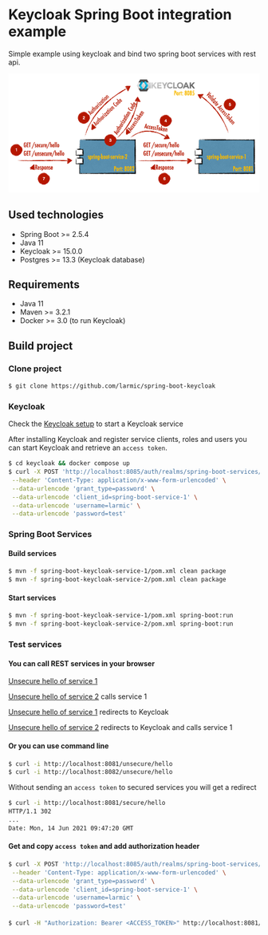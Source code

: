 # Keycloak Spring Boot integration example

Simple example using keycloak and bind two spring boot services with rest api.

![System View](assets/system_view.png)

## Used technologies

* Spring Boot >= 2.5.4
* Java 11
* Keycloak >= 15.0.0
* Postgres >= 13.3 (Keycloak database)

## Requirements

* Java 11
* Maven >= 3.2.1
* Docker >= 3.0 (to run Keycloak)

## Build project

### Clone project

```sh 
$ git clone https://github.com/larmic/spring-boot-keycloak
```

### Keycloak

Check the [Keycloak setup](keycloak/readme.md) to start a Keycloak service

After installing Keycloak and register service clients, roles and users you can start Keycloak and retrieve an `access token`.

```sh 
$ cd keycloak && docker compose up
$ curl -X POST 'http://localhost:8085/auth/realms/spring-boot-services/protocol/openid-connect/token' \
 --header 'Content-Type: application/x-www-form-urlencoded' \
 --data-urlencode 'grant_type=password' \
 --data-urlencode 'client_id=spring-boot-service-1' \
 --data-urlencode 'username=larmic' \
 --data-urlencode 'password=test'
```

### Spring Boot Services

#### Build services

```sh 
$ mvn -f spring-boot-keycloak-service-1/pom.xml clean package
$ mvn -f spring-boot-keycloak-service-2/pom.xml clean package
```

#### Start services

```sh 
$ mvn -f spring-boot-keycloak-service-1/pom.xml spring-boot:run
$ mvn -f spring-boot-keycloak-service-2/pom.xml spring-boot:run
```

### Test services

#### You can call REST services in your browser

[Unsecure hello of service 1](http://localhost:8081/unsecure/hello)

[Unsecure hello of service 2](http://localhost:8082/unsecure/hello) calls service 1

[Unsecure hello of service 1](http://localhost:8081/secure/hello) redirects to Keycloak

[Unsecure hello of service 2](http://localhost:8082/secure/hello) redirects to Keycloak and calls service 1

#### Or you can use command line

```sh 
$ curl -i http://localhost:8081/unsecure/hello
$ curl -i http://localhost:8082/unsecure/hello
```

Without sending an `access token` to secured services you will get a redirect

```sh 
$ curl -i http://localhost:8081/secure/hello
HTTP/1.1 302
...
Date: Mon, 14 Jun 2021 09:47:20 GMT
```

#### Get and copy `access token` and add authorization header

```sh 
$ curl -X POST 'http://localhost:8085/auth/realms/spring-boot-services/protocol/openid-connect/token' \
 --header 'Content-Type: application/x-www-form-urlencoded' \
 --data-urlencode 'grant_type=password' \
 --data-urlencode 'client_id=spring-boot-service-1' \
 --data-urlencode 'username=larmic' \
 --data-urlencode 'password=test'
 
$ curl -H "Authorization: Bearer <ACCESS_TOKEN>" http://localhost:8081/secure/hello
```